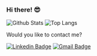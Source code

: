 ### Hi there! 😎

![Github Stats](https://github-readme-stats.vercel.app/api?username=flaviogf&show_icons=true&include_all_commits=true)
![Top Langs](https://github-readme-stats.vercel.app/api/top-langs/?username=flaviogf&show_icons=true&layout=compact)

Would you like to contact me?

[![Linkedin Badge](https://img.shields.io/badge/-LinkedIn-blue?style=flat-square&logo=Linkedin&logoColor=white&link=https://www.linkedin.com/in/flaviogf)](https://www.linkedin.com/in/flaviogf)
[![Gmail Badge](https://img.shields.io/badge/-Gmail-red?style=flat-square&logo=Gmail&logoColor=white&link=mailto:flavio.fernandes6@gmail.com)](mailto:flavio.fernandes6@gmail.com)
